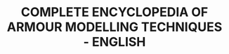 ---
layout: product
title: "COMPLETE ENCYCLOPEDIA OF ARMOUR MODELLING TECHNIQUES - ENGLISH"
price: "20000" 
desc: "Enciklopedija – potupuno izdanje"
img_path: "/assets/img/A.MIG-6149.jpg"
brand: "AMMO"
available: false
special_offer: false
new: false
soon: false
cat: "090000"
subcat: "090100"
subsubcat: "090101"
sifra: "A.MIG-6149"
popular: false
---